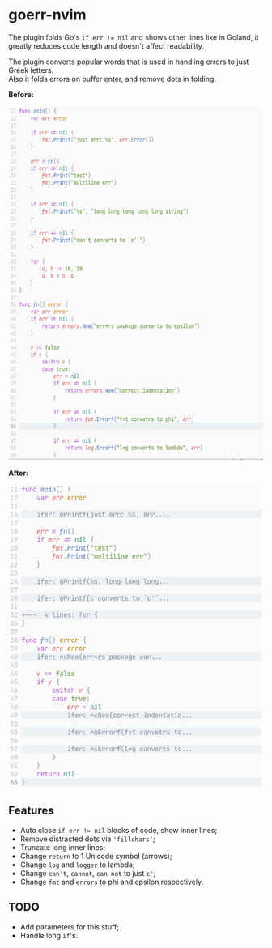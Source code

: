 # goerr-nvim
The plugin folds Go's `if err != nil` and shows other lines like in Goland, it greatly reduces code length and doesn't affect readability.  

The plugin converts popular words that is used in handling errors to just Greek letters.  
Also it folds errors on buffer enter, and remove dots in folding.  

__Before:__

<img src="./pictures/before.png" width="600" height="700" alt="before">

__After:__

<img src="./pictures/after.png" width="500" height="600" alt="after">

## Features
- Auto close `if err != nil` blocks of code, show inner lines;
- Remove distracted dots via `'fillchars'`;
- Truncate long inner lines;
- Change `return` to 1 Unicode symbol (arrows);
- Change `log` and `logger` to lambda;
- Change `can't`, `cannot`, `can not` to just `c'`;
- Change `fmt` and `errors` to phi and epsilon respectively.

## TODO
- Add parameters for this stuff;
- Handle long `if`'s.
